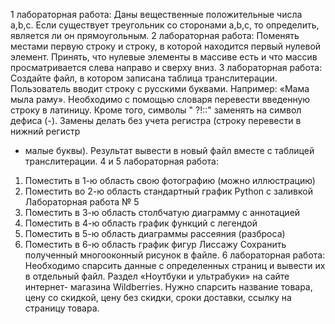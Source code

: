 1 лабораторная работа:
Даны вещественные положительные числа a,b,c. Если существует
треугольник со сторонами a,b,c, то определить, является ли он
прямоугольным.
2 лабораторная работа:
Поменять местами первую строку и строку, в которой находится
первый нулевой элемент. Принять, что нулевые элементы в массиве
есть и что массив просматривается слева направо и сверху вниз.
3 лабораторная работа: 
Создайте файл, в котором записана таблица транслитерации. Пользователь вводит
строку с русскими буквами. Например: «Мама мыла раму». Необходимо с помощью
словаря перевести введенную строку в латиницу. Кроме того, символы " ?!::" заменять на
символ дефиса (-). Замены делать без учета регистра (строку перевести в нижний регистр
- малые буквы). Результат вывести в новый файл вместе с таблицей транслитерации.
4 и 5 лабораторная работа:
1. Поместить в 1-ю область свою фотографию (можно
иллюстрацию)
2. Поместить во 2-ю область стандартный график Python с заливкой
Лабораторная работа № 5
3. Поместить в 3-ю область столбчатую диаграмму с аннотацией
4. Поместить в 4-ю область график функций с легендой
5. Поместить в 5-ю область диаграммы рассеяния (разброса)
6. Поместить в 6-ю область график фигур Лиссажу
Сохранить полученный многооконный рисунок в файле.
6 лабораторная работа:
Необходимо спарсить данные с определенных страниц и вывести их в
отдельный файл.
Раздел «Ноутбуки и ультрабуки» на сайте интернет-
магазина Wildberries. Нужно спарсить название товара, цену со
скидкой, цену без скидки, сроки доставки, ссылку на страницу товара.



